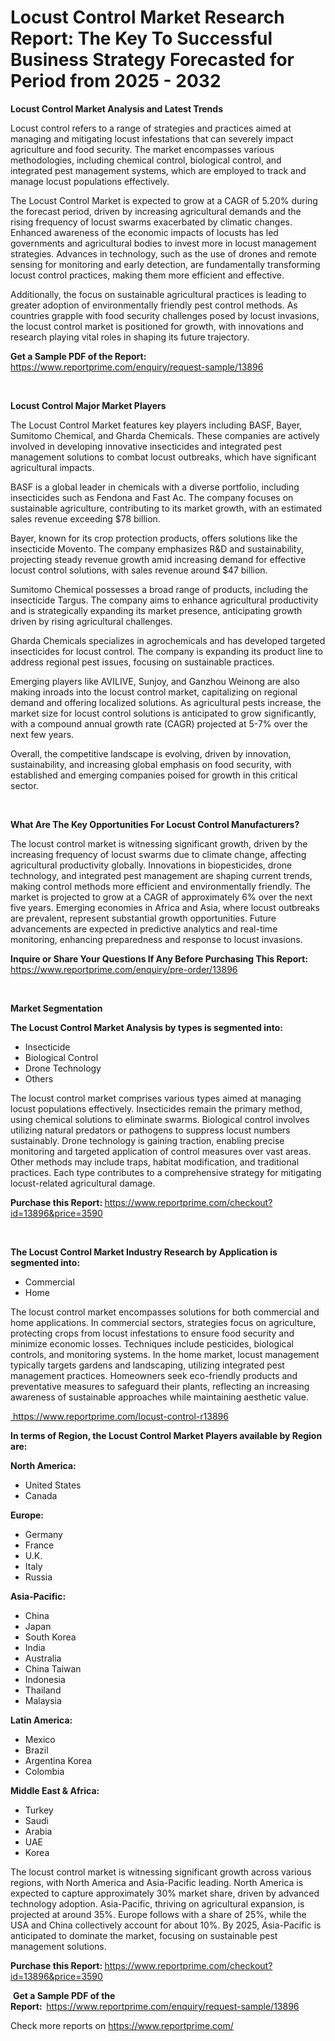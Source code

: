 <p><h1>Locust Control Market Research Report: The Key To Successful Business Strategy Forecasted for Period from 2025 - 2032</h1></p><p><strong>Locust Control Market Analysis and Latest Trends</strong></p>
<p><p>Locust control refers to a range of strategies and practices aimed at managing and mitigating locust infestations that can severely impact agriculture and food security. The market encompasses various methodologies, including chemical control, biological control, and integrated pest management systems, which are employed to track and manage locust populations effectively.</p><p>The Locust Control Market is expected to grow at a CAGR of 5.20% during the forecast period, driven by increasing agricultural demands and the rising frequency of locust swarms exacerbated by climatic changes. Enhanced awareness of the economic impacts of locusts has led governments and agricultural bodies to invest more in locust management strategies. Advances in technology, such as the use of drones and remote sensing for monitoring and early detection, are fundamentally transforming locust control practices, making them more efficient and effective.</p><p>Additionally, the focus on sustainable agricultural practices is leading to greater adoption of environmentally friendly pest control methods. As countries grapple with food security challenges posed by locust invasions, the locust control market is positioned for growth, with innovations and research playing vital roles in shaping its future trajectory.</p></p>
<p><strong>Get a Sample PDF of the Report:&nbsp;</strong> <a href="https://www.reportprime.com/enquiry/request-sample/13896?utm_campaign=3547&utm_medium=2&utm_source=Github&utm_content=ia&utm_term=20032025&utm_id=locust-control">https://www.reportprime.com/enquiry/request-sample/13896</a></p>
<p>&nbsp;</p>
<p><strong>Locust Control Major Market Players</strong></p>
<p><p>The Locust Control Market features key players including BASF, Bayer, Sumitomo Chemical, and Gharda Chemicals. These companies are actively involved in developing innovative insecticides and integrated pest management solutions to combat locust outbreaks, which have significant agricultural impacts.</p><p>BASF is a global leader in chemicals with a diverse portfolio, including insecticides such as Fendona and Fast Ac. The company focuses on sustainable agriculture, contributing to its market growth, with an estimated sales revenue exceeding $78 billion.</p><p>Bayer, known for its crop protection products, offers solutions like the insecticide Movento. The company emphasizes R&D and sustainability, projecting steady revenue growth amid increasing demand for effective locust control solutions, with sales revenue around $47 billion.</p><p>Sumitomo Chemical possesses a broad range of products, including the insecticide Targus. The company aims to enhance agricultural productivity and is strategically expanding its market presence, anticipating growth driven by rising agricultural challenges.</p><p>Gharda Chemicals specializes in agrochemicals and has developed targeted insecticides for locust control. The company is expanding its product line to address regional pest issues, focusing on sustainable practices.</p><p>Emerging players like AVILIVE, Sunjoy, and Ganzhou Weinong are also making inroads into the locust control market, capitalizing on regional demand and offering localized solutions. As agricultural pests increase, the market size for locust control solutions is anticipated to grow significantly, with a compound annual growth rate (CAGR) projected at 5-7% over the next few years.</p><p>Overall, the competitive landscape is evolving, driven by innovation, sustainability, and increasing global emphasis on food security, with established and emerging companies poised for growth in this critical sector.</p></p>
<p>&nbsp;</p>
<p><strong>What Are The Key Opportunities For Locust Control Manufacturers?</strong></p>
<p><p>The locust control market is witnessing significant growth, driven by the increasing frequency of locust swarms due to climate change, affecting agricultural productivity globally. Innovations in biopesticides, drone technology, and integrated pest management are shaping current trends, making control methods more efficient and environmentally friendly. The market is projected to grow at a CAGR of approximately 6% over the next five years. Emerging economies in Africa and Asia, where locust outbreaks are prevalent, represent substantial growth opportunities. Future advancements are expected in predictive analytics and real-time monitoring, enhancing preparedness and response to locust invasions.</p></p>
<p><strong>Inquire or Share Your Questions If Any Before Purchasing This Report:</strong> <a href="https://www.reportprime.com/enquiry/pre-order/13896?utm_campaign=3547&utm_medium=2&utm_source=Github&utm_content=ia&utm_term=20032025&utm_id=locust-control">https://www.reportprime.com/enquiry/pre-order/13896</a></p>
<p>&nbsp;</p>
<p><strong>Market Segmentation</strong></p>
<p><strong>The Locust Control Market Analysis by types is segmented into:</strong></p>
<p><ul><li>Insecticide</li><li>Biological Control</li><li>Drone Technology</li><li>Others</li></ul></p>
<p><p>The locust control market comprises various types aimed at managing locust populations effectively. Insecticides remain the primary method, using chemical solutions to eliminate swarms. Biological control involves utilizing natural predators or pathogens to suppress locust numbers sustainably. Drone technology is gaining traction, enabling precise monitoring and targeted application of control measures over vast areas. Other methods may include traps, habitat modification, and traditional practices. Each type contributes to a comprehensive strategy for mitigating locust-related agricultural damage.</p></p>
<p><strong>Purchase this Report:&nbsp;</strong><a href="https://www.reportprime.com/checkout?id=13896&price=3590&utm_campaign=3547&utm_medium=2&utm_source=Github&utm_content=ia&utm_term=20032025&utm_id=locust-control">https://www.reportprime.com/checkout?id=13896&price=3590</a></p>
<p>&nbsp;</p>
<p><strong>The Locust Control Market Industry Research by Application is segmented into:</strong></p>
<p><ul><li>Commercial</li><li>Home</li></ul></p>
<p><p>The locust control market encompasses solutions for both commercial and home applications. In commercial sectors, strategies focus on agriculture, protecting crops from locust infestations to ensure food security and minimize economic losses. Techniques include pesticides, biological controls, and monitoring systems. In the home market, locust management typically targets gardens and landscaping, utilizing integrated pest management practices. Homeowners seek eco-friendly products and preventative measures to safeguard their plants, reflecting an increasing awareness of sustainable approaches while maintaining aesthetic value.</p></p>
<p><a href="https://www.reportprime.com/locust-control-r13896?utm_campaign=3547&utm_medium=2&utm_source=Github&utm_content=ia&utm_term=20032025&utm_id=locust-control">&nbsp;https://www.reportprime.com/locust-control-r13896</a></p>
<p><strong>In terms of Region, the Locust Control Market Players available by Region are:</strong></p>
<p>
    <p> <strong> North America: </strong>
        <ul>
            <li>United States</li>
            <li>Canada</li>
        </ul>
        </p> 
    <p> <strong> Europe: </strong>
        <ul>
            <li>Germany</li>
            <li>France</li>
            <li>U.K.</li>
            <li>Italy</li>
            <li>Russia</li>
        </ul>
        </p> 
    <p> <strong> Asia-Pacific: </strong>
        <ul>
            <li>China</li>
            <li>Japan</li>
            <li>South Korea</li>
            <li>India</li>
            <li>Australia</li>
            <li>China Taiwan</li>
            <li>Indonesia</li>
            <li>Thailand</li>
            <li>Malaysia</li>
        </ul>
        </p> 
    <p> <strong> Latin America: </strong>
        <ul>
            <li>Mexico</li>
            <li>Brazil</li>
            <li>Argentina Korea</li>
            <li>Colombia</li>
        </ul>
        </p> 
    <p> <strong> Middle East & Africa: </strong>
        <ul>
            <li>Turkey</li>
            <li>Saudi</li>
            <li>Arabia</li>
            <li>UAE</li>
            <li>Korea</li>
        </ul>
    </p>
    </p>
<p><p>The locust control market is witnessing significant growth across various regions, with North America and Asia-Pacific leading. North America is expected to capture approximately 30% market share, driven by advanced technology adoption. Asia-Pacific, thriving on agricultural expansion, is projected at around 35%. Europe follows with a share of 25%, while the USA and China collectively account for about 10%. By 2025, Asia-Pacific is anticipated to dominate the market, focusing on sustainable pest management solutions.</p></p>
<p><strong>Purchase this Report: </strong><a href="https://www.reportprime.com/checkout?id=13896&price=3590&utm_campaign=3547&utm_medium=2&utm_source=Github&utm_content=ia&utm_term=20032025&utm_id=locust-control">https://www.reportprime.com/checkout?id=13896&price=3590</a></p>
<p>&nbsp;<strong>Get a Sample PDF of the Report:&nbsp;&nbsp;</strong><a href="https://www.reportprime.com/enquiry/request-sample/13896?utm_campaign=3547&utm_medium=2&utm_source=Github&utm_content=ia&utm_term=20032025&utm_id=locust-control">https://www.reportprime.com/enquiry/request-sample/13896</a></p>
<p><strong></strong></p>
<p>Check more reports on <a href="https://www.reportprime.com/?utm_campaign=3547&utm_medium=2&utm_source=Github&utm_content=ia&utm_term=20032025&utm_id=locust-control">https://www.reportprime.com/</a></p>